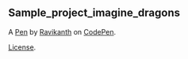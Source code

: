 Sample_project_imagine_dragons
------------------------------


A [Pen](https://codepen.io/Ravi_chill/pen/GQGjwz) by [Ravikanth](https://codepen.io/Ravi_chill) on [CodePen](https://codepen.io).

[License](https://codepen.io/Ravi_chill/pen/GQGjwz/license).